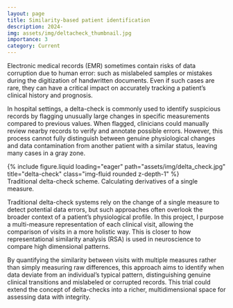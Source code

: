 ```yaml
---
layout: page
title: Similarity-based patient identification
description: 2024-
img: assets/img/deltacheck_thumbnail.jpg
importance: 3
category: Current
---
```


Electronic medical records (EMR) sometimes contain risks of data corruption due to human error: such as mislabeled samples or mistakes during the digitization of handwritten documents. Even if such cases are rare, they can have a critical impact on accurately tracking a patient’s clinical history and prognosis.

In hospital settings, a delta-check is commonly used to identify suspicious records by flagging unusually large changes in specific measurements compared to previous values. When flagged, clinicians could manually review nearby records to verify and annotate possible errors. However, this process cannot fully distinguish between genuine physiological changes and data contamination from another patient with a similar status, leaving many cases in a gray zone.

<div class="row">
    <div class="col-sm mt-3 mt-md-0">
        {% include figure.liquid loading="eager" path="assets/img/delta_check.jpg" title="delta-check" class="img-fluid rounded z-depth-1" %}
    </div>
</div>
<div class="caption">
    Traditional delta-check scheme. Calculating derivatives of a single measure.
</div>

Traditional delta-check systems rely on the change of a single measure to detect potential data errors, but such approaches often overlook the broader context of a patient’s physiological profile. In this project, I purpose a multi-measure representation of each clinical visit, allowing the comparison of visits in a more holistic way. This is closer to how representational similarity analysis (RSA) is used in neuroscience to compare high dimensional patterns.

By quantifying the similarity between visits with multiple measures rather than simply measuring raw differences, this approach aims to identify when data deviate from an individual’s typical pattern, distinguishing genuine clinical transitions and mislabeled or corrupted records. This trial could extend the concept of delta-checks into a richer, multidimensional space for assessing data with integrity.
